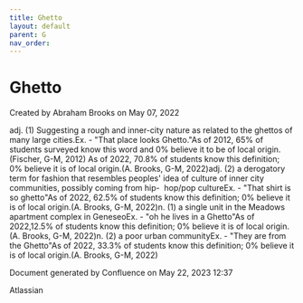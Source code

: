 ```yaml
---
title: Ghetto
layout: default
parent: G
nav_order:
---
```


# Ghetto

Created by  Abraham Brooks on May 07, 2022

adj. (1) Suggesting a rough and inner-city nature as related to the ghettos of many large cities.Ex. - &quot;That place looks Ghetto.&quot;As of 2012, 65% of students surveyed know this word and 0% believe it to be of local origin.(Fischer, G-M, 2012) As of 2022, 70.8% of students know this definition; 0% believe it is of local origin.(A. Brooks, G-M, 2022)adj. (2) a derogatory term for fashion that resembles peoples' idea of culture of inner city communities, possibly coming from hip-  hop/pop cultureEx. - &quot;That shirt is so ghetto&quot;As of 2022, 62.5% of students know this definition; 0% believe it is of local origin.(A. Brooks, G-M, 2022)n. (1) a single unit in the Meadows apartment complex in GeneseoEx. - &quot;oh he lives in a Ghetto&quot;As of 2022,12.5% of students know this definition; 0% believe it is of local origin.(A. Brooks, G-M, 2022)n. (2) a poor urban communityEx. - &quot;They are from the Ghetto&quot;As of 2022, 33.3% of students know this definition; 0% believe it is of local origin.(A. Brooks, G-M, 2022)

Document generated by Confluence on May 22, 2023 12:37

Atlassian
